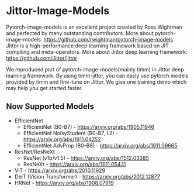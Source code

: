 # Jittor-Image-Models


Pytorch-image-models is an excellent project created by Ross Wightman and perfected by many outstanding contributors. More about pytorch-image-models: https://github.com/rwightman/pytorch-image-models    
Jittor is a high-performance deep learning framework based on JIT compiling and meta-operators. More about Jittor deep learning framework: https://github.com/Jittor/jittor  

We reproduced part of pytorch-image-models(mainly timm) in Jittor deep learning framework. By using timm-jittor, you can easly use pytorch models provided by timm and fine-tune on Jittor. We give one training demo which may help you get started faster.  

## Now Supported Models
* EfficientNet
    * EfficientNet (B0-B7) - https://arxiv.org/abs/1905.11946
    * EfficientNet NoisyStudent (B0-B7, L2) - https://arxiv.org/abs/1911.04252
    * EfficientNet AdvProp (B0-B8) - https://arxiv.org/abs/1911.09665
* ResNet/ResNeXt
    * ResNet (v1b/v1.5) - https://arxiv.org/abs/1512.03385
    * ResNeXt - https://arxiv.org/abs/1611.05431
* ViT - https://arxiv.org/abs/2010.11929
* DeiT (Vision Transformer) - https://arxiv.org/abs/2012.12877
* HRNet - https://arxiv.org/abs/1908.07919

